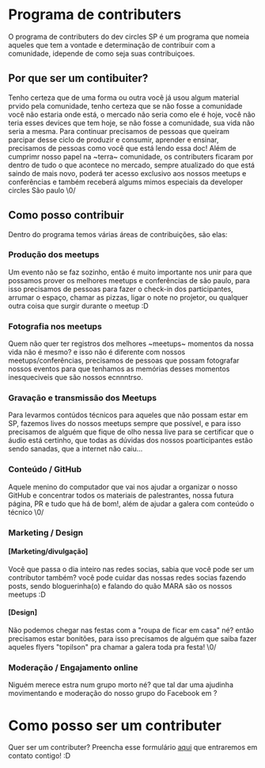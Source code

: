 # Programa de contributers

O programa de contributers do dev circles SP é um programa que nomeia aqueles que tem a vontade e determinação de contribuir com a comunidade, idepende de como seja suas contribuiçoes.

## Por que ser um contibuiter?
Tenho certeza que de uma forma ou outra vocẽ já usou algum material prvido pela comunidade, tenho certeza que se não fosse a comunidade você não estaria onde está, o mercado não seria como ele é hoje, você não teria esses devices que tem hoje, se não fosse a comunidade, sua vida não seria a mesma. Para continuar precisamos de pessoas que queiram parcipar desse ciclo de produzir e consumir, aprender e ensinar, precisamos de pessoas como você que está lendo essa doc!
Além de cumprimr nosso papel na ~terra~ comunidade, os contributers ficaram por dentro de tudo o que acontece no mercado, sempre atualizado do que está saindo de mais novo, poderá ter acesso exclusivo aos nossos meetups e conferências e também receberá algums mimos especiais da developer circles São paulo \0/

## Como posso contribuir
Dentro do programa temos várias áreas de contribuições, são elas:

### Produção dos meetups
Um evento não se faz sozinho, então é muito importante nos unir para que possamos prover os melhores meetups e conferências de são paulo, para isso precisamos de pessoas para fazer o check-in dos participantes, arrumar o espaço, chamar as pizzas, ligar o note no projetor, ou qualquer outra coisa que surgir durante o meetup :D

### Fotografia nos meetups
Quem não quer ter registros dos melhores ~meetups~ momentos da nossa vida não é mesmo? e isso não é diferente com nossos meetups/conferências, precisamos de pessoas que possam fotografar nossos eventos para que tenhamos as memórias desses momentos inesqueciveis que são nossos ecnnntrso.

###  Gravação e transmissão dos Meetups
Para levarmos contúdos técnicos para aqueles que não possam estar em SP, fazemos lives do nossos meetups sempre que possível, e para isso precisamos de alguém que fique de olho nessa live para se certificar que o áudio está certinho, que todas as dúvidas dos nossos poarticipantes estão sendo sanadas, que a internet não caiu... 

### Conteúdo / GitHub
Aquele menino do computador que vai nos ajudar a organizar o nosso GitHub e concentrar todos os materiais de palestrantes, nossa futura página, PR e tudo que há de bom!, além de ajudar a galera com conteúdo o técnico \0/

### Marketing / Design
#### [Marketing/divulgação]

Você que passa o dia inteiro nas redes socias, sabia que você pode ser um contributor também? você pode cuidar das nossas redes socias fazendo posts, sendo bloguerinha(o) e falando do quão MARA são os nossos meetups :D

#### [Design]

Não podemos chegar nas festas com a "roupa de ficar em casa" né? então precisamos estar bonitões, para isso precisamos de alguém que saiba fazer aqueles flyers "topilson" pra chamar a galera toda pra festa! \0/ 

### Moderação / Engajamento online
Niguém merece estra num grupo morto né? que tal dar uma ajudinha movimentando e moderação do nosso grupo do Facebook em ?

# Como posso ser um contributer
Quer ser um contributer? Preencha esse formulário [aqui](https://docs.google.com/forms/d/e/1FAIpQLSdoKaDbXN94Udu6CDJfZDqyiVSN4J8pq0FOtCyey6Zh7eCF3g/viewform?usp=sf_link) que entraremos em contato contigo! :D
